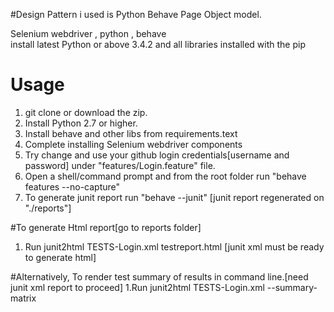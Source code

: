#Design Pattern i used is Python Behave Page Object model.

Selenium webdriver , python , behave  
install latest Python or above 3.4.2 and all libraries installed with the pip

# Usage  
1. git clone or download the zip.
3. Install Python 2.7 or higher.
4. Install behave and other libs from requirements.text
5. Complete installing Selenium webdriver components
6. Try change and use your github login credentials[username and password] under "features/Login.feature" file.
6. Open a shell/command prompt and from the root folder run "behave features --no-capture"
7. To generate junit report run "behave --junit" [junit report regenerated on "./reports"]
   
#To generate Html report[go to reports folder]
1. Run junit2html TESTS-Login.xml testreport.html [junit xml must be ready to generate html]

#Alternatively, To render test summary of results in command line.[need junit xml report to proceed]
1.Run junit2html TESTS-Login.xml --summary-matrix
